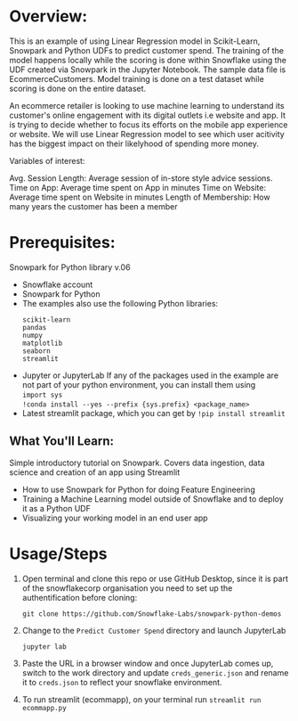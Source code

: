 # Overview:
This is an example of using Linear Regression model in Scikit-Learn, Snowpark and Python UDFs to predict customer spend. The training of the model happens locally while the scoring is done within Snowflake using the UDF created via Snowpark in the Jupyter Notebook. The sample data file is EcommerceCustomers. Model training is done on a test dataset while scoring is done on the entire dataset. 


An ecommerce retailer is looking to use machine learning to understand its customer's online engagement with its digital outlets i.e website and app. It is trying to decide whether to focus its efforts on the mobile app experience or website. We will use Linear Regression model to see which user acitivity has the biggest impact on their likelyhood of spending more money.

Variables of interest:

Avg. Session Length: Average session of in-store style advice sessions.
Time on App: Average time spent on App in minutes
Time on Website: Average time spent on Website in minutes
Length of Membership: How many years the customer has been a member 

# Prerequisites:
Snowpark for Python library v.06

* Snowflake account
* Snowpark for Python
* The examples also use the following Python libraries:
   ```
   scikit-learn
   pandas
   numpy
   matplotlib
   seaborn
   streamlit
   ```
* Jupyter or JupyterLab
If any of the packages used in the example are not part of your python environment, you can install them using
<br>`import sys`<br>
`!conda install --yes --prefix {sys.prefix} <package_name>`
* Latest streamlit package, which you can get by
 `!pip install streamlit`

## What You'll Learn:
Simple introductory tutorial on Snowpark. Covers data ingestion, data science and creation of an app using Streamlit

* How to use Snowpark for Python for doing Feature Engineering
* Training a Machine Learning model outside of Snowflake and to deploy it as a Python UDF
* Visualizing your working model in an end user app

    
# Usage/Steps

1. Open terminal and clone this repo or use GitHub Desktop, since it is part of the snowflakecorp organisation you need to set up the authentification before cloning: 

    `git clone https://github.com/Snowflake-Labs/snowpark-python-demos`

2. Change to the `Predict Customer Spend` directory and launch  JupyterLab

    `jupyter lab`

3. Paste the URL in a browser window and once JupyterLab comes up, switch to the work directory and update `creds_generic.json` and rename it to `creds.json` to reflect your snowflake environment.
 4. To run streamlit (ecommapp), on your terminal run  `streamlit run ecommapp.py`


